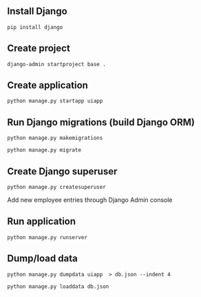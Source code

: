 ## Install Django

```
pip install django
```

## Create project

```
django-admin startproject base .
```

## Create application

```
python manage.py startapp uiapp 
```

## Run Django migrations (build Django ORM)

```
python manage.py makemigrations
```

```
python manage.py migrate
```

## Create Django superuser

```
python manage.py createsuperuser
```

Add new employee entries through Django Admin console

## Run application

```
python manage.py runserver
```

## Dump/load data

```
python manage.py dumpdata uiapp  > db.json --indent 4
```

```
python manage.py loaddata db.json
```